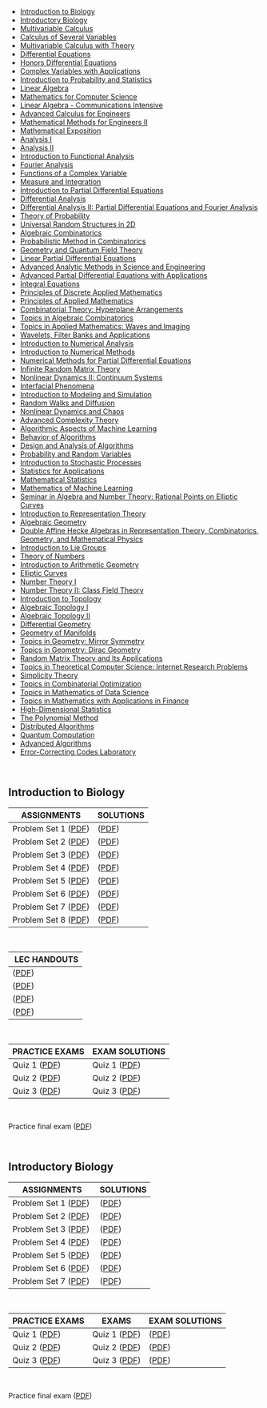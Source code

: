 <ul>
<li class="title"><a href="#course1">Introduction to Biology</a></li>
 <li class="title"><a href="#course2">Introductory Biology</a></li> 
  <li class="title"><a href="#course3">Multivariable Calculus </a></li> 
  <li class="title"><a href="#course4">Calculus of Several Variables </a></li>
   <li class="title"><a href="#course5">Multivariable Calculus with Theory </a></li>
  <li class="title"><a href="#course6">Differential Equations</a></li>
   <li class="title"><a href="#course7">Honors Differential Equations </a></li>
    <li class="title"><a href="#course8">Complex Variables with Applications </a></li>
 <li class="title"><a href="#course9">Introduction to Probability and Statistics</a></li>
  <li class="title"><a href="#course10">Linear Algebra </a></li>
  <li class="title"><a href="#course11">Mathematics for Computer Science</a></li>
   <li class="title"><a href="#course12">Linear Algebra - Communications Intensive </a></li>
  <li class="title"><a href="#course13">Advanced Calculus for Engineers </a></li>
   <li class="title"><a href="#course14">Mathematical Methods for Engineers II</a></li>
  <li class="title"><a href="#course15">Mathematical Exposition</a></li>
   <li class="title"><a href="#course16">Analysis I</a></li>
   <li class="title"><a href="#course17">Analysis II</a></li>
    <li class="title"><a href="#course18">Introduction to Functional Analysis</a></li>
 <li class="title"><a href="#course19">Fourier Analysis</a></li>
  <li class="title"><a href="#course20">Functions of a Complex Variable</a></li>
   <li class="title"><a href="#course21">Measure and Integration</a></li>
    <li class="title"><a href="#course22">Introduction to Partial Differential Equations</a></li>
     <li class="title"><a href="#course23">Differential Analysis</a></li>
    <li class="title"><a href="#course24">Differential Analysis II: Partial Differential Equations and Fourier Analysis</a></li>
   <li class="title"><a href="#course25">Theory of Probability</a></li>
   <li class="title"><a href="#course26">Universal Random Structures in 2D</a></li>
   <li class="title"><a href="#course27">Algebraic Combinatorics</a></li>
    <li class="title"><a href="#course28">Probabilistic Method in Combinatorics</a></li>
 <li class="title"><a href="#course29">Geometry and Quantum Field Theory</a></li>
  <li class="title"><a href="#course30">Linear Partial Differential Equations</a></li>
   <li class="title"><a href="#course31">Advanced Analytic Methods in Science and Engineering</a></li>
    <li class="title"><a href="#course32">Advanced Partial Differential Equations with Applications</a></li>
     <li class="title"><a href="#course33">Integral Equations</a></li>
      <li class="title"><a href="#course34">Principles of Discrete Applied Mathematics</a></li>
      <li class="title"><a href="#course35">Principles of Applied Mathematics</a></li>
    <li class="title"><a href="#course36">Combinatorial Theory: Hyperplane Arrangements</a></li>
     <li class="title"><a href="#course37">Topics in Algebraic Combinatorics</a></li>
    <li class="title"><a href="#course38">Topics in Applied Mathematics: Waves and Imaging</a></li>
 <li class="title"><a href="#course39">Wavelets, Filter Banks and Applications</a></li>
  <li class="title"><a href="#course40">Introduction to Numerical Analysis</a></li>
   <li class="title"><a href="#course41">Introduction to Numerical Methods</a></li>
  <li class="title"><a href="#course42">Numerical Methods for Partial Differential Equations</a></li>
   <li class="title"><a href="#course43">Infinite Random Matrix Theory</a></li>
    <li class="title"><a href="#course44">Nonlinear Dynamics II: Continuum Systems</a></li>
     <li class="title"><a href="#course45">Interfacial Phenomena</a></li>
      <li class="title"><a href="#course46">Introduction to Modeling and Simulation</a></li>
 <li class="title"><a href="#course47">Random Walks and Diffusion</a></li>
  <li class="title"><a href="#course48">Nonlinear Dynamics and Chaos</a></li>
   <li class="title"><a href="#course49">Advanced Complexity Theory</a></li>
   <li class="title"><a href="#course50">Algorithmic Aspects of Machine Learning</a></li>
  <li class="title"><a href="#course51">Behavior of Algorithms</a></li>
   <li class="title"><a href="#course52">Design and Analysis of Algorithms</a></li>
  <li class="title"><a href="#course53">Probability and Random Variables</a></li>
   <li class="title"><a href="#course54">Introduction to Stochastic Processes</a></li>
 <li class="title"><a href="#course55">Statistics for Applications</a></li>
  <li class="title"><a href="#course56">Mathematical Statistics</a></li>
  <li class="title"><a href="#course57">Mathematics of Machine Learning</a></li>
  <li class="title"><a href="#course58">Seminar in Algebra and Number Theory: Rational Points on Elliptic Curves</a></li>
 <li class="title"><a href="#course59">Introduction to Representation Theory</a></li>
  <li class="title"><a href="#course60">Algebraic Geometry</a></li>
  <li class="title"><a href="#course61">Double Affine Hecke Algebras in Representation Theory, Combinatorics, Geometry, and Mathematical Physics</a></li>
   <li class="title"><a href="#course62">Introduction to Lie Groups</a></li>
    <li class="title"><a href="#course63">Theory of Numbers</a></li>
 <li class="title"><a href="#course64">Introduction to Arithmetic Geometry</a></li>
  <li class="title"><a href="#course65">Elliptic Curves</a></li>
   <li class="title"><a href="#course66">Number Theory I</a></li>
 <li class="title"><a href="#course67">Number Theory II: Class Field Theory</a></li>
  <li class="title"><a href="#course68">Introduction to Topology</a></li>
   <li class="title"><a href="#course69">Algebraic Topology I</a></li>
  <li class="title"><a href="#course70">Algebraic Topology II</a></li>
   <li class="title"><a href="#course71">Differential Geometry</a></li>
   <li class="title"><a href="#course72">Geometry of Manifolds</a></li>
    <li class="title"><a href="#course73">Topics in Geometry: Mirror Symmetry</a></li>
     <li class="title"><a href="#course74">Topics in Geometry: Dirac Geometry</a></li>
      <li class="title"><a href="#course75">Random Matrix Theory and Its Applications</a></li>
    <li class="title"><a href="#course76">Topics in Theoretical Computer Science: Internet Research Problems</a></li>
 <li class="title"><a href="#course77">Simplicity Theory</a></li>
 <li class="title"><a href="#course78">Topics in Combinatorial Optimization</a></li>
  <li class="title"><a href="#course79">Topics in Mathematics of Data Science</a></li>
  <li class="title"><a href="#course80">Topics in Mathematics with Applications in Finance</a></li>
   <li class="title"><a href="#course81">High-Dimensional Statistics</a></li>
    <li class="title"><a href="#course82">The Polynomial Method</a></li>
     <li class="title"><a href="#course83">Distributed Algorithms</a></li>
    <li class="title"><a href="#course84">Quantum Computation</a></li>
   <li class="title"><a href="#course85">Advanced Algorithms</a></li>
   <li class="title"><a href="#course86">Error-Correcting Codes Laboratory</a></li>
</ul>
</br>


<h2 id ="course1">Introduction to Biology</h2>


<table class="tablewidth50" summary="See table caption for summary.">
<thead>
<tr class="tableheader">
<th id="col1" scope="col" abbr="Week Number">ASSIGNMENTS</th>
<th id="col2" scope="col">SOLUTIONS</th>
</tr>
</thead>
<tbody>
<tr class="row">
<td headers="col1">Problem Set 1 (<a href="ps1q.pdf">PDF</a>)</td>
<td headers="col2">(<a href="ps1s.pdf">PDF</a>)</td>
</tr>
<tr class="alt-row">
<td headers="col1">Problem Set 2 (<a href="ps2q.pdf">PDF</a>)</td>
<td headers="col2">(<a href="ps2s.pdf">PDF</a>)</td>
</tr>
<tr class="row">
<td headers="col1">Problem Set 3 (<a href="ps3q.pdf">PDF</a>)</td>
<td headers="col2">(<a href="ps3s.pdf">PDF</a>)</td>
</tr>
<tr class="alt-row">
<td headers="col1">Problem Set 4 (<a href="ps4q.pdf">PDF</a>)</td>
<td headers="col2">(<a href="ps4s.pdf">PDF</a>)</td>
</tr>
<tr class="row">
<td headers="col1">Problem Set 5 (<a href="ps5q.pdf">PDF</a>)</td>
<td headers="col2">(<a href="ps5s.pdf">PDF</a>)</td>
</tr>
<tr class="alt-row">
<td headers="col1">Problem Set 6 (<a href="ps6_1.pdf">PDF</a>)</td>
<td headers="col2">(<a href="ps6s.pdf">PDF</a>)</td>
</tr>
<tr class="row">
<td headers="col1">Problem Set 7 (<a href="ps7q.pdf">PDF</a>)</td>
<td headers="col2">(<a href="ps7s.pdf">PDF</a>)</td>
</tr>
<tr class="alt-row">
<td headers="col1">Problem Set 8 (<a href="ps8q.pdf">PDF</a>)</td>
<td headers="col2">(<a href="ps8s.pdf">PDF</a>)</td>
</tr>
</tbody>
</table>

<p>&nbsp;</p>

<table class="tablewidth50" summary="See table caption for summary.">
<thead>
<tr class="tableheader">
<th id="col2" scope="col">&nbsp;LEC HANDOUTS</th>
</tr>
</thead>
<tbody>
<tr class="row">
<td headers="col2">(<a href="lecture2_concept.pdf">PDF</a>)</td>
</tr>
<tr class="alt-row">
<td headers="col2">(<a href="lecture5notes.pdf">PDF</a>)</td>
</tr>
<tr class="row">
<td headers="col2">(<a href="lecture6_concept.pdf">PDF</a>)</td>
</tr>
<tr class="alt-row">
<td headers="col2">(<a href="10_13_handout.pdf">PDF</a>)</td>
</tr>
</tbody>
</table>
</br>
<table class="tablewidth50" summary="See table caption for summary.">
<thead>
<tr class="tableheader">
<th id="col2" scope="col">PRACTICE EXAMS</th>
<th id="col3" scope="col">EXAM SOLUTIONS</th>
</tr>
</thead>
<tbody>
<tr class="row">
<td headers="col2">Quiz 1 (<a href="quiz1prac.pdf">PDF</a>)</td>
<td headers="col3">Quiz 1 (<a href="quiz1s.pdf">PDF</a>)</td>
</tr>
<tr class="alt-row">
<td headers="col2">Quiz 2 (<a href="quiz2prac.pdf">PDF</a>)</td>
<td headers="col3">Quiz 2 (<a href="quiz2s.pdf">PDF</a>)</td>
</tr>
<tr class="row">
<td headers="col2">Quiz 3 (<a href="quiz3prac.pdf">PDF</a>)</td>
<td headers="col3">Quiz 3 (<a href="quiz3a.pdf">PDF</a>)</td>
</tr>
</tbody>
</table>
<p>&nbsp;</p>
<p>Practice final exam (<a href="finalprac.pdf">PDF</a>)</p>
</br>
<h2 id ="course2">Introductory Biology</h2>

<table class="tablewidth50" summary="See table caption for summary.">
<thead>
<tr>
<th scope="col">ASSIGNMENTS</th>
<th scope="col">SOLUTIONS</th>
</tr>
</thead>
<tbody>
<tr class="row">
<td>Problem Set 1 (<a href="pset1q.pdf">PDF</a>)</td>
<td>(<a href="pset1s.pdf">PDF</a>)</td>
</tr>
<tr class="alt-row">
<td>Problem Set 2 (<a href="ps2q_05.pdf">PDF</a>)&nbsp;</td>
<td>(<a href="ps2s_05.pdf">PDF</a>)</td>
</tr>
<tr class="row">
<td>Problem Set 3 (<a href="ps3q_05.pdf">PDF</a>)</td>
<td>(<a href="ps3s_05.pdf">PDF</a>)</td>
</tr>
<tr class="alt-row">
<td>Problem Set 4 (<a href="ps4q_05.pdf">PDF</a>)</td>
<td>(<a href="ps4s_05.pdf">PDF</a>)</td>
</tr>
<tr class="row">
<td>Problem Set 5 (<a href="ps5q_05.pdf">PDF</a>)</td>
<td>(<a href="ps5s_05.pdf">PDF</a>)</td>
</tr>
<tr class="alt-row">
<td>Problem Set 6 (<a href="ps6q_05.pdf">PDF</a>)</td>
<td>(<a href="ps6s_05.pdf">PDF</a>)</td>
</tr>
<tr class="row">
<td>Problem Set 7 (<a href="ps7q_05.pdf">PDF</a>)</td>
<td>(<a href="ps7s_05.pdf">PDF</a>)</td>
</tr>
</tbody>
</table>

</br>


<table class="tablewidth50" summary="See table caption for summary.">
<thead>
<tr>
<th id="tbl908id0_0" scope="col">PRACTICE EXAMS</th>
<th id="tbl908id0_1" scope="col">EXAMS</th>
<th id="tbl908id0_2" scope="col">EXAM SOLUTIONS</th>
</tr>
</thead>
<tbody>
<tr class="row">
<td headers="tbl908id0_0">Quiz 1 (<a href="quiz1_prep_ho.pdf">PDF</a>)</td>
<td headers="tbl908id0_1">Quiz 1 (<a href="quiz1_2_24.pdf">PDF</a>)</td>
<td headers="tbl908id0_2">(<a href="quiz1_s.pdf">PDF</a>)</td>
</tr>
<tr class="alt-row">
<td headers="tbl908id0_0">Quiz 2 (<a href="quiz2ho.pdf">PDF</a>)</td>
<td headers="tbl908id0_1">Quiz&nbsp;2 (<a href="quiz2_final.pdf">PDF</a>)</td>
<td headers="tbl908id0_2">(<a href="quiz2_s.pdf">PDF</a>)</td>
</tr>
<tr class="row">
<td headers="tbl908id0_0">Quiz 3 (<a href="quiz3_handout.pdf">PDF</a>)</td>
<td headers="tbl908id0_1">Quiz&nbsp;3 (<a href="quiz3_4_21.pdf">PDF</a>)</td>
<td headers="tbl908id0_2">(<a href="quiz3_s.pdf">PDF</a>)</td>
</tr>
</tbody>
</table>
</br>
<p>Practice final exam (<a href="final_handout.pdf">PDF</a>)</p>
</br>
